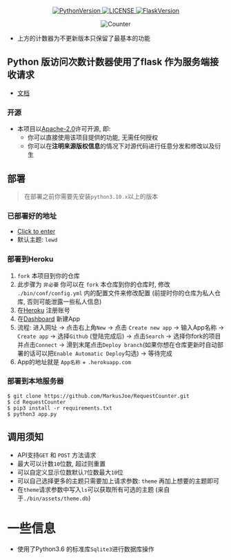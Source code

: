 <p align="center">
    <a href="https://github.com/MarkusJoe/FlaskRequestCounter">
        <img src="https://img.shields.io/badge/Python-3.9.x-blue.svg" alt="PythonVersion">
        <img src="https://img.shields.io/badge/LINCESE-Apache2.0-orange.svg" alt="LICENSE">
        <img src="https://img.shields.io/badge/Falsk-2.0.2-purple" alt="FlaskVersion">
    </a>
</p>

<div align="center">
    <img src="https://requestcounters.herokuapp.com/get?name=MarkusJoe" alt="Counter">
</div>

* 上方的计数器为不更新版本只保留了最基本的功能

## Python 版访问次数计数器使用了flask 作为服务端接收请求

* [文档](https://request-counter-docs.vercel.app/#/)

### 开源

- 本项目以[Apache-2.0](./LICENSE)许可开源, 即:
    - 你可以直接使用该项目提供的功能, 无需任何授权
    - 你可以在**注明来源版权信息**的情况下对源代码进行任意分发和修改以及衍生

## 部署

> 在部署之前你需要先安装`python3.10.x`以上的版本

### 已部署好的地址

* [Click to enter](https://requestcounter.herokuapp.com/count/MarkusJoe)
* 默认主题: `lewd`

### 部署到Heroku

1. `fork` 本项目到你的仓库
2. 此步骤为 `非必要` 你可以在 `fork` 本仓库到你的仓库时, 修改 `./bin/conf/config.yml` 内的配置文件来修改配置 (前提时你的仓库为私人仓库, 否则可能泄露一些私人信息)
3. 在[Heroku](https://www.heroku.com/) 注册账号
4. 在[Dashboard](https://dashboard.heroku.com/apps) 新建App
5. 流程: 进入网址 -> 点击右上角`New` -> 点击 `Create new app` -> 输入App名称 -> `Create app` -> 选择`Github` (登陆完成后) -> 点击`Search` ->
   选择你fork的项目并点击`Connect` -> 滑到末尾点击`Deploy branch`(如果你想在仓库更新时自动部署的话可以把`Enable Automatic Deploy`勾选) -> 等待完成
6. App的地址就是 `App名称` + `.herokuapp.com`

### 部署到本地服务器

 ```shell
 $ git clone https://github.com/MarkusJoe/RequestCounter.git
 $ cd RequestCounter
 $ pip3 install -r requirements.txt
 $ python3 app.py 
 ```

## 调用须知

- API支持`GET` 和 `POST` 方法请求
- 最大可以计数`10`位数, 超过则重置
- 可以自定义显示位数默认`7`位数最大`10`位
- 可以自己选择更多的主题只需要加上请求参数: `theme` 再加上想要的主题即可
- 在`theme`请求参数中写入`ls`可以获取所有可选的主题 (来自于`./bin/assets/theme.db`)

# 一些信息

- 使用了Python3.6 的标准库`Sqlite3`进行数据库操作
